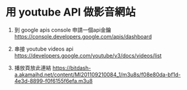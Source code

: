 # 用 youtube API 做影音網站

1. 到 google apis console 申請⼀個api⾦鑰
https://console.developers.google.com/apis/dashboard

1. 串接 youtube videos api
https://developers.google.com/youtube/v3/docs/videos/list

1. 播放頁放此連結
https://bitdash-a.akamaihd.net/content/MI201109210084_1/m3u8s/f08e80da-bf1d-4e3d-8899-f0f6155f6efa.m3u8
